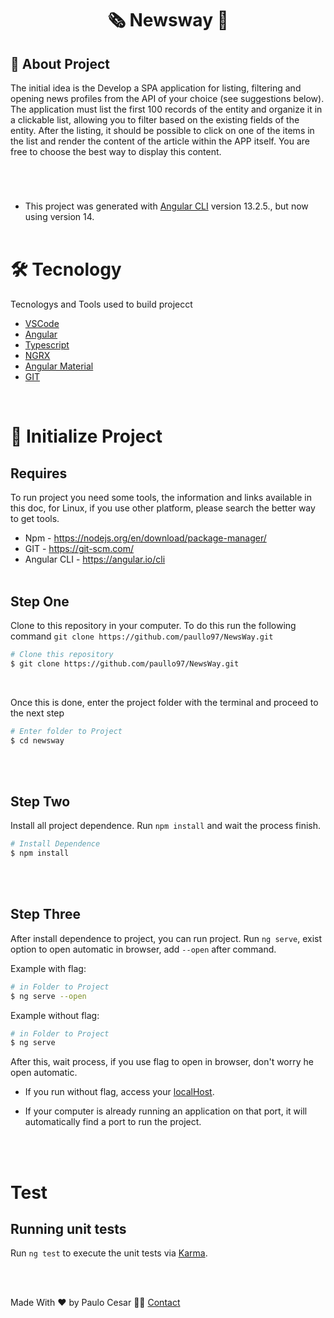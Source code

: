 <h1 align="center">🗞️ Newsway 📰</h1>

<h2>📰 About Project</h2>

The initial idea is the Develop a SPA application for listing, filtering and opening news profiles from the API of your choice (see suggestions below). The application must list the first 100 records of the entity and organize it in a clickable list, allowing you to filter based on the existing fields of the entity. After the listing, it should be possible to click on one of the items in the list and render the content of the article within the APP itself. You are free to choose the best way to display this content.

#

<br>

* This project was generated with [Angular CLI](https://github.com/angular/angular-cli) version 13.2.5., but now using version 14.
<br><br>

# 🛠️ Tecnology

Tecnologys and Tools used to build projecct

* [VSCode](https://code.visualstudio.com/)
* [Angular](https://angular.io/)
* [Typescript](https://www.typescriptlang.org/)
* [NGRX](https://ngrx.io/)
* [Angular Material](https://material.angular.io/)
* [GIT](https://git-scm.com/)

<br>

# 🚀 Initialize Project

## Requires

To run project you need some tools, the information and links available in this doc, for Linux, if you use other platform, please search the better way to get tools.

* Npm - <https://nodejs.org/en/download/package-manager/>
* GIT - <https://git-scm.com/>
* Angular CLI - <https://angular.io/cli>
<br><br>

## Step One

Clone to this repository in your computer. To do this run the following command `git clone https://github.com/paullo97/NewsWay.git`

```bash
# Clone this repository
$ git clone https://github.com/paullo97/NewsWay.git
```

<br>

Once this is done, enter the project folder with the terminal and proceed to the next step

```bash
# Enter folder to Project
$ cd newsway
```

<br><br>

## Step Two

Install all project dependence. Run `npm install` and wait the process finish.

```bash
# Install Dependence
$ npm install
```

<br><br>

## Step Three

After install dependence to project, you can run project. Run `ng serve`, exist option to open automatic in browser, add `--open` after command.

Example with flag:

```bash
# in Folder to Project
$ ng serve --open
```

Example without flag:

```bash
# in Folder to Project
$ ng serve
```

After this, wait process, if you use flag to open in browser, don't worry he open automatic.

* If you run without flag, access your [localHost](https://localhost:4200).

* If your computer is already running an application on that port, it will automatically find a port to run the project.

<br><br>

# Test

## Running unit tests

Run `ng test` to execute the unit tests via [Karma](https://karma-runner.github.io).

<br>
<br>

Made With ❤️ by Paulo Cesar 👋🏽 [Contact](https://www.linkedin.com/in/paulo-cesar-537396139/)
